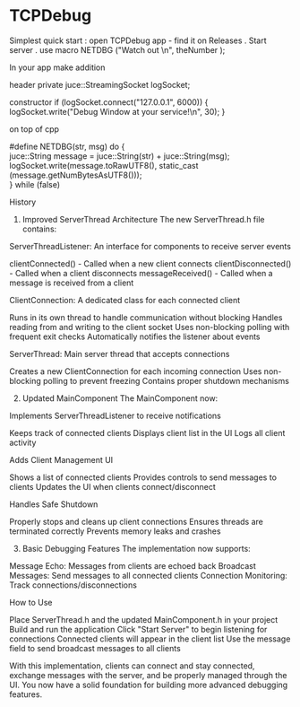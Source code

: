 # TCPDebug

Simplest quick start : open TCPDebug app - find it on Releases . Start server . use macro 
NETDBG ("Watch out \n", theNumber );

In your app make addition 

header private 
juce::StreamingSocket logSocket;

constructor
    if (logSocket.connect("127.0.0.1", 6000))
    {
        logSocket.write("Debug Window at your service!\n", 30);
    }

on top of cpp 

 #define NETDBG(str, msg) do { \
     juce::String message = juce::String(str) + juce::String(msg); \
     logSocket.write(message.toRawUTF8(), static_cast<int> (message.getNumBytesAsUTF8())); \
 } while (false)
 


History

1. Improved ServerThread Architecture
The new ServerThread.h file contains:

ServerThreadListener: An interface for components to receive server events

clientConnected() - Called when a new client connects
clientDisconnected() - Called when a client disconnects
messageReceived() - Called when a message is received from a client


ClientConnection: A dedicated class for each connected client

Runs in its own thread to handle communication without blocking
Handles reading from and writing to the client socket
Uses non-blocking polling with frequent exit checks
Automatically notifies the listener about events


ServerThread: Main server thread that accepts connections

Creates a new ClientConnection for each incoming connection
Uses non-blocking polling to prevent freezing
Contains proper shutdown mechanisms



2. Updated MainComponent
The MainComponent now:

Implements ServerThreadListener to receive notifications

Keeps track of connected clients
Displays client list in the UI
Logs all client activity


Adds Client Management UI

Shows a list of connected clients
Provides controls to send messages to clients
Updates the UI when clients connect/disconnect


Handles Safe Shutdown

Properly stops and cleans up client connections
Ensures threads are terminated correctly
Prevents memory leaks and crashes



3. Basic Debugging Features
The implementation now supports:

Message Echo: Messages from clients are echoed back
Broadcast Messages: Send messages to all connected clients
Connection Monitoring: Track connections/disconnections

How to Use

Place ServerThread.h and the updated MainComponent.h in your project
Build and run the application
Click "Start Server" to begin listening for connections
Connected clients will appear in the client list
Use the message field to send broadcast messages to all clients

With this implementation, clients can connect and stay connected, exchange messages with the server, and be properly managed through the UI. You now have a solid foundation for building more advanced debugging features.
